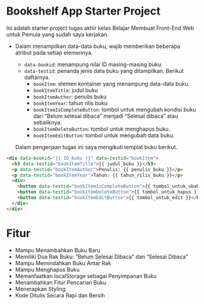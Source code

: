 # Bookshelf App Starter Project

Ini adalah starter project tugas akhir kelas Belajar Membuat Front-End Web untuk Pemula yang sudah saya kerjakan.

- Dalam menampilkan data-data buku, wajib memberikan beberapa atribut pada setiap elemennya.

  - `data-bookid`: menampung nilai ID masing-masing buku.
  - `data-testid`: penanda jenis data buku yang ditampilkan. Berikut daftarnya.
    - `bookItem`: elemen kontainer yang menampung data-data buku.
    - `bookItemTitle`: judul buku
    - `bookItemAuthor`: penulis buku
    - `bookItemYear`: tahun rilis buku
    - `bookItemIsCompleteButton`: tombol untuk mengubah kondisi buku dari “Belum selesai dibaca” menjadi “Selesai dibaca” atau sebaliknya.
    - `bookItemDeleteButton`: tombol untuk menghapus buku.
    - `bookItemEditButton`: tombol untuk mengubah data buku.

  Dalam pengerjaan tugas ini saya mengikuti templat buku berikut.

```html
<div data-bookid="{{ ID_buku }}" data-testid="bookItem">
  <h3 data-testid="bookItemTitle">{{ judul_buku }}</h3>
  <p data-testid="bookItemAuthor">Penulis: {{ penulis_buku }}</p>
  <p data-testid="bookItemYear">Tahun: {{ tahun_rilis_buku }}</p>
  <div>
    <button data-testid="bookItemIsCompleteButton">{{ tombol_untuk_ubah_kondisi }}</button>
    <button data-testid="bookItemDeleteButton">{{ tombol_untuk_hapus }}</button>
    <button data-testid="bookItemEditButton">{{ tombol_untuk_edit }}</button>
  </div>
</div>
```
# Fitur

- Mampu Menambahkan Buku Baru
- Memiliki Dua Rak Buku: “Belum Selesai Dibaca” dan “Selesai Dibaca”
- Mampu Memindahkan Buku Antar Rak
- Mampu Menghapus Buku
- Memanfaatkan localStorage sebagai Penyimpanan Buku
- Menambahkan Fitur Pencarian Buku 
- Menerapkan Styling
- Kode Ditulis Secara Rapi dan Bersih
